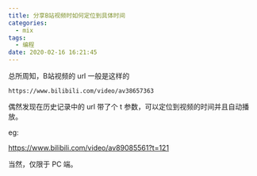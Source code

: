 ```yaml
---
title: 分享B站视频时如何定位到具体时间
categories:
  - mix
tags:
  - 编程
date: 2020-02-16 16:21:45
---
```




总所周知，B站视频的 url 一般是这样的

```
https://www.bilibili.com/video/av38657363
```

偶然发现在历史记录中的 url 带了个 t 参数，可以定位到视频的时间并且自动播放。

eg:

https://www.bilibili.com/video/av89085561?t=121

当然，仅限于 PC 端。

